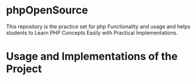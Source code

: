 # phpOpenSource
This repository is the practice set for php Functionality and usage and helps students to Learn PHP Concepts Easily with Practical Implementations.

# Usage and Implementations of the Project
